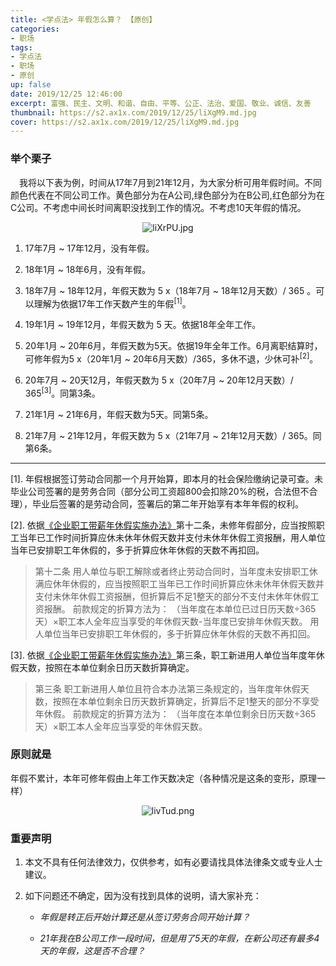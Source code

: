 ```yaml
---
title: <学点法> 年假怎么算？ 【原创】
categories:
- 职场
tags: 
- 学点法
- 职场
- 原创
up: false
date: 2019/12/25 12:46:00
excerpt: 富强、民主、文明、和谐、自由、平等、公正、法治、爱国、敬业、诚信、友善
thumbnail: https://s2.ax1x.com/2019/12/25/liXgM9.md.jpg
cover: https://s2.ax1x.com/2019/12/25/liXgM9.md.jpg
---
```

### 举个栗子

&ensp;&ensp;我将以下表为例，时间从17年7月到21年12月，为大家分析可用年假时间。不同颜色代表在不同公司工作。黄色部分为在A公司,绿色部分为在B公司,红色部分为在C公司。不考虑中间长时间离职没找到工作的情况。不考虑10天年假的情况。

  <div align="center" >

![liXrPU.jpg](https://s2.ax1x.com/2019/12/25/liXrPU.jpg)

   </div>

1. 17年7月 ~ 17年12月，没有年假。

2. 18年1月 ~ 18年6月，没有年假。

3. 18年7月 ~ 18年12月，年假天数为 5 x（18年7月 ~ 18年12月天数）/ 365 。可以理解为依据17年工作天数产生的年假<sup>[1]</sup>。

4. 19年1月 ~ 19年12月，年假天数为 5 天。依据18年全年工作。

5. 20年1月 ~ 20年6月，年假天数为5天。依据19年全年工作。6月离职结算时，可修年假为5 x（20年1月 ~ 20年6月天数）/365，多休不退，少休可补<sup>[2]</sup>。

6. 20年7月 ~ 20天12月，年假天数为 5 x（20年7月 ~ 20年12月天数）/ 365<sup>[3]</sup>。同第3条。

7. 21年1月 ~ 21年6月，年假天数为5天。同第5条。

8. 21年7月 ~ 21年12月，年假天数为 5 x（21年7月 ~ 21年12月天数）/ 365。同第6条。

---

[1]. 年假根据签订劳动合同那一个月开始算，即本月的社会保险缴纳记录可查。未毕业公司签署的是劳务合同（部分公司工资超800会扣除20%的税，合法但不合理），毕业后签署的是劳动合同，签署后的第二年开始享有本年年假的权利。

[2]. 依据[《企业职工带薪年休假实施办法》](https://duxiaofa.baidu.com/detail?cid=7a13311a18457583c18031789993c210_law&highlight=企业职工带薪年休假实施办法&searchType=statute)第十二条，未修年假部分，应当按照职工当年已工作时间折算应休未休年休假天数并支付未休年休假工资报酬，用人单位当年已安排职工年休假的，多于折算应休年休假的天数不再扣回。

> 第十二条 用人单位与职工解除或者终止劳动合同时，当年度未安排职工休满应休年休假的，应当按照职工当年已工作时间折算应休未休年休假天数并支付未休年休假工资报酬，但折算后不足1整天的部分不支付未休年休假工资报酬。 前款规定的折算方法为： （当年度在本单位已过日历天数÷365天）×职工本人全年应当享受的年休假天数-当年度已安排年休假天数。 用人单位当年已安排职工年休假的，多于折算应休年休假的天数不再扣回。

[3]. 依据[《企业职工带薪年休假实施办法》](https://duxiaofa.baidu.com/detail?cid=7a13311a18457583c18031789993c210_law&highlight=企业职工带薪年休假实施办法&searchType=statute)第三条，职工新进用人单位当年度年休假天数，按照在本单位剩余日历天数折算确定。

>第三条 职工新进用人单位且符合本办法第三条规定的，当年度年休假天数，按照在本单位剩余日历天数折算确定，折算后不足1整天的部分不享受年休假。 前款规定的折算方法为： （当年度在本单位剩余日历天数÷365天）×职工本人全年应当享受的年休假天数。

### 原则就是

年假不累计，本年可修年假由上年工作天数决定（各种情况是这条的变形，原理一样）

  <div align="center">

![livTud.png](https://s2.ax1x.com/2019/12/25/livTud.png)

  </div>

### 重要声明

1. 本文不具有任何法律效力，仅供参考，如有必要请找具体法律条文或专业人士建议。

2. 如下问题还不确定，因为没有找到具体的说明，请大家补充：
    - _年假是转正后开始计算还是从签订劳务合同开始计算？_

    - _21年我在B公司工作一段时间，但是用了5天的年假，在新公司还有最多4天的年假，这是否不合理？_